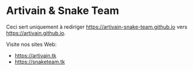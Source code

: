 # Artivain & Snake Team
Ceci sert uniquement à rediriger https://artivain-snake-team.github.io vers https://artivain.github.io.

Visite nos sites Web:
- https://artivain.tk
- https://snaketeam.tk
